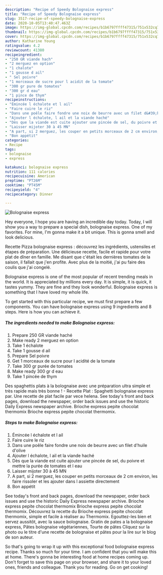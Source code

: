 ```yaml
---
description: "Recipe of Speedy Bolognaise express"
title: "Recipe of Speedy Bolognaise express"
slug: 3517-recipe-of-speedy-bolognaise-express
date: 2020-10-05T13:40:47.463Z
image: https://img-global.cpcdn.com/recipes/b1b6797ffff47315/751x532cq70/bolognaise-express-photo-principale-de-la-recette.jpg
thumbnail: https://img-global.cpcdn.com/recipes/b1b6797ffff47315/751x532cq70/bolognaise-express-photo-principale-de-la-recette.jpg
cover: https://img-global.cpcdn.com/recipes/b1b6797ffff47315/751x532cq70/bolognaise-express-photo-principale-de-la-recette.jpg
author: Katharine Young
ratingvalue: 4.2
reviewcount: 41380
recipeingredient:
- "250 GR viande hach"
- "2 merguez en option"
- "1 chalote"
- "1 gousse d ail"
- " Sel poivre"
- "1 morceaux de sucre pour l acidit de la tomate"
- "300 gr pure de tomates"
- "300 gr d eau"
- "1 pince de thym"
recipeinstructions:
- "Émincée l échalote et l ail"
- "Faire cuire le riz"
- "Dans une poêle faire fondre une noix de beurre avec un filet d&#39;huile d&#39;olive"
- "Ajouter l échalote, l ail et la viande haché"
- "Dès que la viande est cuite ajouter une pincée de sel, du poivre et mettre la purée de tomates et l eau"
- "Laisser mijoter 30 à 45 MN"
- "A part, si 2 merguez, les couper en petits morceaux de 2 cm environ, les faire rissoler et les ajouter dans l assiette directement"
- "Bon appétit"
categories:
- Recipe
tags:
- bolognaise
- express

katakunci: bolognaise express 
nutrition: 111 calories
recipecuisine: American
preptime: "PT26M"
cooktime: "PT45M"
recipeyield: "4"
recipecategory: Dinner

---
```



![Bolognaise express](https://img-global.cpcdn.com/recipes/b1b6797ffff47315/751x532cq70/bolognaise-express-photo-principale-de-la-recette.jpg)

Hey everyone, I hope you are having an incredible day today. Today, I will show you a way to prepare a special dish, bolognaise express. One of my favorites. For mine, I'm gonna make it a bit unique. This is gonna smell and look delicious.

Recette Pizza bolognaise express : découvrez les ingrédients, ustensiles et étapes de préparation. Une délicieuse recette, facile et rapide pour votre plat de dîner en famille. Me disant que c&#39;était les dernières tomates de la saison, il fallait que j&#39;en profite. Avec plus de la moitié, j&#39;ai pu faire des coulis que j&#39;ai congelé.

Bolognaise express is one of the most popular of recent trending meals in the world. It is appreciated by millions every day. It is simple, it is quick, it tastes yummy. They are fine and they look wonderful. Bolognaise express is something that I have loved my whole life.


To get started with this particular recipe, we must first prepare a few components. You can have bolognaise express using 9 ingredients and 8 steps. Here is how you can achieve it.

<!--inarticleads1-->

##### The ingredients needed to make Bolognaise express:

1. Prepare 250 GR viande haché
1. Make ready 2 merguez en option
1. Take 1 échalote
1. Take 1 gousse d ail
1. Prepare  Sel poivre
1. Get 1 morceaux de sucre pour l acidité de la tomate
1. Take 300 gr purée de tomates
1. Make ready 300 gr d eau
1. Take 1 pincée de thym


Des spaghettis plats à la bolognaise avec une préparation ultra simple et très rapide mais très bonne ! - Recette Plat : Spaghetti bolognaise express par. Une recette de plat facile par vece helena. See today&#39;s front and back pages, download the newspaper, order back issues and use the historic Daily Express newspaper archive. Brioche express pepite chocolat thermomix Brioche express pepite chocolat thermomix. 

<!--inarticleads2-->

##### Steps to make Bolognaise express:

1. Émincée l échalote et l ail
1. Faire cuire le riz
1. Dans une poêle faire fondre une noix de beurre avec un filet d&#39;huile d&#39;olive
1. Ajouter l échalote, l ail et la viande haché
1. Dès que la viande est cuite ajouter une pincée de sel, du poivre et mettre la purée de tomates et l eau
1. Laisser mijoter 30 à 45 MN
1. A part, si 2 merguez, les couper en petits morceaux de 2 cm environ, les faire rissoler et les ajouter dans l assiette directement
1. Bon appétit


See today&#39;s front and back pages, download the newspaper, order back issues and use the historic Daily Express newspaper archive. Brioche express pepite chocolat thermomix Brioche express pepite chocolat thermomix. Découvrez la recette du Brioche express pepite chocolat thermomix, simple et facile à réaliser au Thermomix. Egouttez-les bien et servez aussitôt, avec la sauce bolognaise. Gratin de pates a la bolognaise express, Pâtes bolognaise végétariennes, Tourte de pâtes Cliquez sur la photo ou le titre d&#39;une recette de bolognaise et pâtes pour la lire sur le blog de son auteur. 

So that's going to wrap it up with this exceptional food bolognaise express recipe. Thanks so much for your time. I am confident that you will make this at home. There's gonna be interesting food at home recipes coming up. Don't forget to save this page on your browser, and share it to your loved ones, friends and colleague. Thank you for reading. Go on get cooking!
